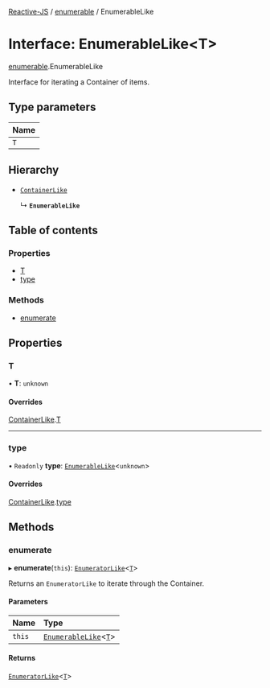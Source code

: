 [Reactive-JS](../README.md) / [enumerable](../modules/enumerable.md) / EnumerableLike

# Interface: EnumerableLike<T\>

[enumerable](../modules/enumerable.md).EnumerableLike

Interface for iterating a Container of items.

## Type parameters

| Name |
| :------ |
| `T` |

## Hierarchy

- [`ContainerLike`](container.ContainerLike.md)

  ↳ **`EnumerableLike`**

## Table of contents

### Properties

- [T](enumerable.EnumerableLike.md#t)
- [type](enumerable.EnumerableLike.md#type)

### Methods

- [enumerate](enumerable.EnumerableLike.md#enumerate)

## Properties

### T

• **T**: `unknown`

#### Overrides

[ContainerLike](container.ContainerLike.md).[T](container.ContainerLike.md#t)

___

### type

• `Readonly` **type**: [`EnumerableLike`](enumerable.EnumerableLike.md)<`unknown`\>

#### Overrides

[ContainerLike](container.ContainerLike.md).[type](container.ContainerLike.md#type)

## Methods

### enumerate

▸ **enumerate**(`this`): [`EnumeratorLike`](enumerable.EnumeratorLike.md)<[`T`](enumerable.EnumerableLike.md#t)\>

Returns an `EnumeratorLike` to iterate through the Container.

#### Parameters

| Name | Type |
| :------ | :------ |
| `this` | [`EnumerableLike`](enumerable.EnumerableLike.md)<[`T`](enumerable.EnumerableLike.md#t)\> |

#### Returns

[`EnumeratorLike`](enumerable.EnumeratorLike.md)<[`T`](enumerable.EnumerableLike.md#t)\>
